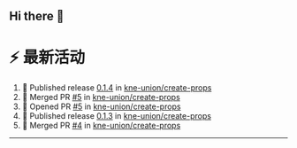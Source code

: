 ## Hi there 👋

<!--

**Here are some ideas to get you started:**

🙋‍♀️ A short introduction - what is your organization all about?
🌈 Contribution guidelines - how can the community get involved?
👩‍💻 Useful resources - where can the community find your docs? Is there anything else the community should know?
🍿 Fun facts - what does your team eat for breakfast?
🧙 Remember, you can do mighty things with the power of [Markdown](https://docs.github.com/github/writing-on-github/getting-started-with-writing-and-formatting-on-github/basic-writing-and-formatting-syntax)
-->


# ⚡ 最新活动

<!--START_SECTION:activity-->
1. 🚀 Published release [0.1.4](https://github.com/kne-union/create-props/releases/tag/0.1.4) in [kne-union/create-props](https://github.com/kne-union/create-props)
2. 🎉 Merged PR [#5](https://github.com/kne-union/create-props/pull/5) in [kne-union/create-props](https://github.com/kne-union/create-props)
3. 💪 Opened PR [#5](https://github.com/kne-union/create-props/pull/5) in [kne-union/create-props](https://github.com/kne-union/create-props)
4. 🚀 Published release [0.1.3](https://github.com/kne-union/create-props/releases/tag/0.1.3) in [kne-union/create-props](https://github.com/kne-union/create-props)
5. 🎉 Merged PR [#4](https://github.com/kne-union/create-props/pull/4) in [kne-union/create-props](https://github.com/kne-union/create-props)
<!--END_SECTION:activity-->

---
